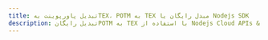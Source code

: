 ---title: تبدیل پاورپوینت بهTEX، POTM به TEX مبدل رایگان یا Nodejs SDKdescription: تبدیل رایگانPOTM به TEX با استفاده از Nodejs Cloud APIs & SDK. همچنین اسناد Microsoft PowerPoint را در Cloud ایجاد، ویرایش و رندر کنید.---